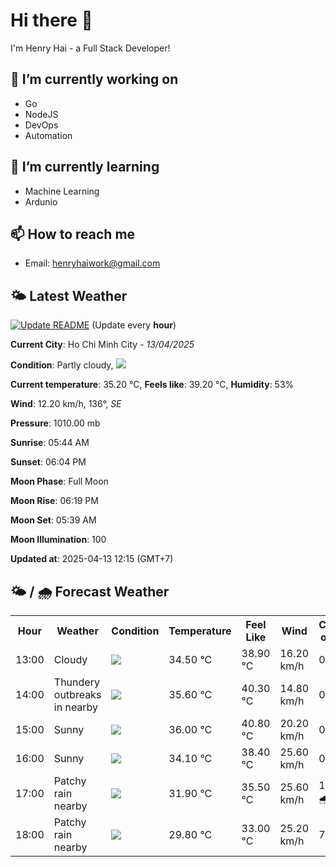 # Hi there 👋

I'm Henry Hai - a Full Stack Developer!

## 🔭 I’m currently working on

- Go
- NodeJS
- DevOps
- Automation

## 🌱 I’m currently learning

- Machine Learning
- Ardunio

## 📫 How to reach me

- Email: <henryhaiwork@gmail.com>

## 🌤️ Latest Weather
[![Update README](https://github.com/henry0hai/henry0hai/actions/workflows/udpateReadme.yml/badge.svg)](https://github.com/henry0hai/henry0hai/actions/workflows/udpateReadme.yml)
(Update every **hour**)
<!-- CURRENT_WEATHER:START -->
**Current City**: Ho Chi Minh City - *13/04/2025*

**Condition**: Partly cloudy, <img src="https://cdn.weatherapi.com/weather/64x64/day/116.png"/>

**Current temperature**: 35.20 °C, **Feels like**: 39.20 °C, **Humidity**: 53%

**Wind**: 12.20 km/h, 136°, *SE*

**Pressure**: 1010.00 mb

**Sunrise**: 05:44 AM

**Sunset**: 06:04 PM

**Moon Phase**: Full Moon

**Moon Rise**: 06:19 PM

**Moon Set**: 05:39 AM

**Moon Illumination**: 100

**Updated at**: 2025-04-13 12:15 (GMT+7)<!-- CURRENT_WEATHER:END -->

## 🌤️ / 🌧️ Forecast Weather
<!-- FORECAST_WEATHER:START -->
<table>
		<tr>
			<th>Hour</th>
			<th>Weather</th>
			<th>Condition</th>
			<th>Temperature</th>
			<th>Feel Like</th>
			<th>Wind</th>
			<th>Chance of Rain</th>
		</tr>
				<tr>
					<td>13:00</td>
					<td>Cloudy </td>
					<td><img src='https://cdn.weatherapi.com/weather/64x64/day/119.png'/></td>
					<td>34.50 °C</td>
					<td>38.90 °C</td>
					<td>16.20 km/h</td>
					<td>0 %</td>
				</tr>
				<tr>
					<td>14:00</td>
					<td>Thundery outbreaks in nearby</td>
					<td><img src='https://cdn.weatherapi.com/weather/64x64/day/200.png'/></td>
					<td>35.60 °C</td>
					<td>40.30 °C</td>
					<td>14.80 km/h</td>
					<td>0 %</td>
				</tr>
				<tr>
					<td>15:00</td>
					<td>Sunny</td>
					<td><img src='https://cdn.weatherapi.com/weather/64x64/day/113.png'/></td>
					<td>36.00 °C</td>
					<td>40.80 °C</td>
					<td>20.20 km/h</td>
					<td>0 %</td>
				</tr>
				<tr>
					<td>16:00</td>
					<td>Sunny</td>
					<td><img src='https://cdn.weatherapi.com/weather/64x64/day/113.png'/></td>
					<td>34.10 °C</td>
					<td>38.40 °C</td>
					<td>25.60 km/h</td>
					<td>0 %</td>
				</tr>
				<tr>
					<td>17:00</td>
					<td>Patchy rain nearby</td>
					<td><img src='https://cdn.weatherapi.com/weather/64x64/day/176.png'/></td>
					<td>31.90 °C</td>
					<td>35.50 °C</td>
					<td>25.60 km/h</td>
					<td>100 % 🌧️</td>
				</tr>
				<tr>
					<td>18:00</td>
					<td>Patchy rain nearby</td>
					<td><img src='https://cdn.weatherapi.com/weather/64x64/day/176.png'/></td>
					<td>29.80 °C</td>
					<td>33.00 °C</td>
					<td>25.20 km/h</td>
					<td>74 %</td>
				</tr>
</table>
<!-- FORECAST_WEATHER:END -->
